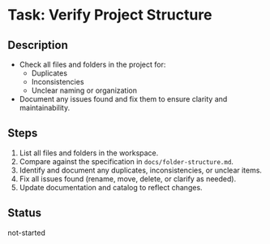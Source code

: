 # Task: Verify Project Structure

## Description
- Check all files and folders in the project for:
  - Duplicates
  - Inconsistencies
  - Unclear naming or organization
- Document any issues found and fix them to ensure clarity and maintainability.

## Steps
1. List all files and folders in the workspace.
2. Compare against the specification in `docs/folder-structure.md`.
3. Identify and document any duplicates, inconsistencies, or unclear items.
4. Fix all issues found (rename, move, delete, or clarify as needed).
5. Update documentation and catalog to reflect changes.

## Status
not-started

